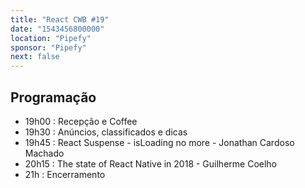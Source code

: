 ```yaml
---
title: "React CWB #19"
date: "1543456800000"
location: "Pipefy"
sponsor: "Pipefy"
next: false
---
```


## Programação

- 19h00 : Recepção e Coffee
- 19h30 : Anúncios, classificados e dicas
- 19h45 : React Suspense - isLoading no more - Jonathan Cardoso Machado
- 20h15 : The state of React Native in 2018 - Guilherme Coelho
- 21h : Encerramento
